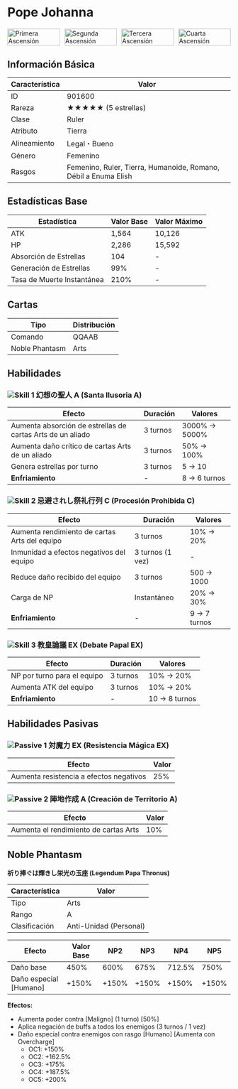 # Pope Johanna

<div style="display: grid; grid-template-columns: repeat(4, 1fr); gap: 10px; margin: 20px 0;">
    <img src="https://static.atlasacademy.io/JP/CharaGraph/901600/901600a@1.png" alt="Primera Ascensión" style="width: 100%; height: auto;">
    <img src="https://static.atlasacademy.io/JP/CharaGraph/901600/901600a@2.png" alt="Segunda Ascensión" style="width: 100%; height: auto;">
    <img src="https://static.atlasacademy.io/JP/CharaGraph/901600/901600b@1.png" alt="Tercera Ascensión" style="width: 100%; height: auto;">
    <img src="https://static.atlasacademy.io/JP/CharaGraph/901600/901600b@2.png" alt="Cuarta Ascensión" style="width: 100%; height: auto;">
</div>

## Información Básica

| Característica | Valor |
|---------------|-------|
| ID | 901600 |
| Rareza | ★★★★★ (5 estrellas) |
| Clase | Ruler |
| Atributo | Tierra |
| Alineamiento | Legal・Bueno |
| Género | Femenino |
| Rasgos | Femenino, Ruler, Tierra, Humanoide, Romano, Débil a Enuma Elish |

## Estadísticas Base

| Estadística | Valor Base | Valor Máximo |
|-------------|------------|--------------|
| ATK | 1,564 | 10,126 |
| HP | 2,286 | 15,592 |
| Absorción de Estrellas | 104 | - |
| Generación de Estrellas | 99% | - |
| Tasa de Muerte Instantánea | 210% | - |

## Cartas

| Tipo | Distribución |
|------|--------------|
| Comando | QQAAB |
| Noble Phantasm | Arts |

## Habilidades

### <img src="https://static.atlasacademy.io/JP/SkillIcons/skill_00309.png" alt="Skill 1" class="skill-icon"> 幻想の聖人 A (Santa Ilusoria A)

| Efecto | Duración | Valores |
|--------|-----------|---------|
| Aumenta absorción de estrellas de cartas Arts de un aliado | 3 turnos | 3000% → 5000% |
| Aumenta daño crítico de cartas Arts de un aliado | 3 turnos | 50% → 100% |
| Genera estrellas por turno | 3 turnos | 5 → 10 |
| **Enfriamiento** | - | 8 → 6 turnos |

### <img src="https://static.atlasacademy.io/JP/SkillIcons/skill_00305.png" alt="Skill 2" class="skill-icon"> 忌避されし祭礼行列 C (Procesión Prohibida C)

| Efecto | Duración | Valores |
|--------|-----------|---------|
| Aumenta rendimiento de cartas Arts del equipo | 3 turnos | 10% → 20% |
| Inmunidad a efectos negativos del equipo | 3 turnos (1 vez) | - |
| Reduce daño recibido del equipo | 3 turnos | 500 → 1000 |
| Carga de NP | Instantáneo | 20% → 30% |
| **Enfriamiento** | - | 9 → 7 turnos |

### <img src="https://static.atlasacademy.io/JP/SkillIcons/skill_00607.png" alt="Skill 3" class="skill-icon"> 教皇論議 EX (Debate Papal EX)

| Efecto | Duración | Valores |
|--------|-----------|---------|
| NP por turno para el equipo | 3 turnos | 10% → 20% |
| Aumenta ATK del equipo | 3 turnos | 10% → 20% |
| **Enfriamiento** | - | 10 → 8 turnos |

## Habilidades Pasivas

### <img src="https://static.atlasacademy.io/JP/SkillIcons/skill_00100.png" alt="Passive 1" class="skill-icon"> 対魔力 EX (Resistencia Mágica EX)

| Efecto | Valor |
|--------|-------|
| Aumenta resistencia a efectos negativos | 25% |

### <img src="https://static.atlasacademy.io/JP/SkillIcons/skill_00104.png" alt="Passive 2" class="skill-icon"> 陣地作成 A (Creación de Territorio A)

| Efecto | Valor |
|--------|-------|
| Aumenta el rendimiento de cartas Arts | 10% |

## Noble Phantasm
**祈り捧ぐは輝きし栄光の玉座 (Legendum Papa Thronus)**

| Característica | Valor |
|----------------|-------|
| Tipo | Arts |
| Rango | A |
| Clasificación | Anti-Unidad (Personal) |

| Efecto | Valor Base | NP2 | NP3 | NP4 | NP5 |
|--------|------------|-----|-----|-----|-----|
| Daño base | 450% | 600% | 675% | 712.5% | 750% |
| Daño especial [Humano] | +150% | +150% | +150% | +150% | +150% |

**Efectos:**
- Aumenta poder contra [Maligno] (1 turno) [50%]
- Aplica negación de buffs a todos los enemigos (3 turnos / 1 vez)
- Daño especial contra enemigos con rasgo [Humano] [Aumenta con Overcharge]
  - OC1: +150%
  - OC2: +162.5%
  - OC3: +175%
  - OC4: +187.5%
  - OC5: +200%